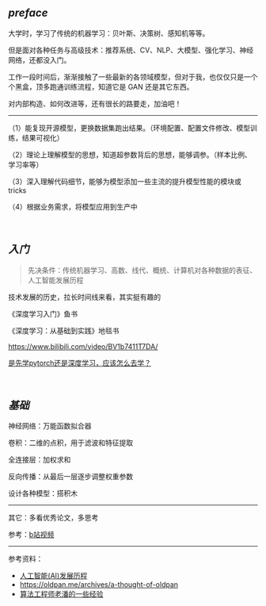 

## _preface_

大学时，学习了传统的机器学习：贝叶斯、决策树、感知机等等。

但是面对各种任务与高级技术：推荐系统、CV、NLP、大模型、强化学习、神经网络，还都没入门。

工作一段时间后，渐渐接触了一些最新的各领域模型，但对于我，也仅仅只是一个个黑盒，顶多跑通训练流程，知道它是 GAN 还是其它东西。

对内部构造、如何改进等，还有很长的路要走，加油吧！


------------------------


（1）能复现开源模型，更换数据集跑出结果。（环境配置、配置文件修改、模型训练，结果可视化）

（2）理论上理解模型的思想，知道超参数背后的思想，能够调参。（样本比例、学习率等）

（3）深入理解代码细节，能够为模型添加一些主流的提升模型性能的模块或 tricks

（4）根据业务需求，将模型应用到生产中



</br>



## _入门_

> 先决条件：传统机器学习、高数、线代、概统、计算机对各种数据的表征、人工智能发展历程

技术发展的历史，拉长时间线来看，其实挺有趣的



《深度学习入门》鱼书

《深度学习：从基础到实践》地毯书

https://www.bilibili.com/video/BV1b7411T7DA/


[是先学pytorch还是深度学习，应该怎么去学？](https://www.bilibili.com/video/BV1eg4y1w7fd/)



</br>

## _基础_



神经网络：万能函数拟合器

卷积：二维的点积，用于滤波和特征提取

全连接层：加权求和

反向传播：从最后一层逐步调整权重参数

设计各种模型：搭积木

----------------------

其它：多看优秀论文，多思考


参考：[b站视频](https://www.bilibili.com/video/BV1FX4y1C7qk/)




--------------

参考资料：
- [人工智能(AI)发展历程](https://zhuanlan.zhihu.com/p/375549477)
- https://oldpan.me/archives/a-thought-of-oldpan
- [算法工程师老潘的一些经验](https://oldpan.me/archives/a-little-experience-from-oldpan)








